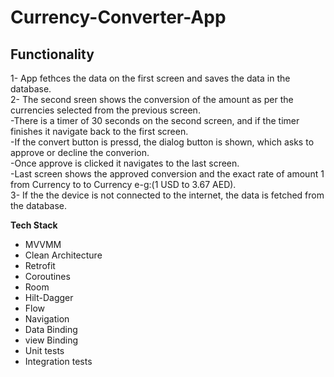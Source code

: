 # Currency-Converter-App

## Functionality
1- App fethces the data on the first screen and saves the data in the database.<br />
2- The second sreen shows the conversion of the amount as per the currencies selected from the previous screen.<br />
  -There is a timer of 30 seconds on the second screen, and if the timer finishes it navigate back to the first screen.<br />
  -If the convert button is pressd, the dialog button is shown, which asks to approve or decline the converion.<br />
  -Once approve is clicked it navigates to the last screen.<br />
  -Last screen shows the approved conversion and the exact rate of amount 1 from Currency to to Currency e-g:(1 USD to 3.67 AED).<br /> 
3- If the the device is not connected to the internet, the data is fetched from the database.

**Tech Stack**
- MVVMM
- Clean Architecture
- Retrofit
- Coroutines
- Room
- Hilt-Dagger
- Flow
- Navigation
- Data Binding
- view Binding
- Unit tests
- Integration tests
